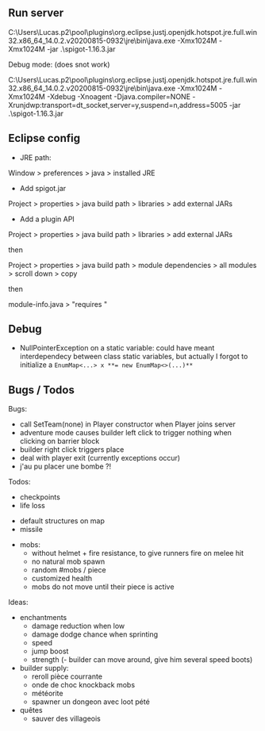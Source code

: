 
## Run server

C:\Users\Lucas\.p2\pool\plugins\org.eclipse.justj.openjdk.hotspot.jre.full.win32.x86_64_14.0.2.v20200815-0932\jre\bin\java.exe -Xmx1024M -Xmx1024M -jar .\spigot-1.16.3.jar

Debug mode: (does snot work)

C:\Users\Lucas\.p2\pool\plugins\org.eclipse.justj.openjdk.hotspot.jre.full.win32.x86_64_14.0.2.v20200815-0932\jre\bin\java.exe -Xmx1024M -Xmx1024M -Xdebug -Xnoagent -Djava.compiler=NONE -Xrunjdwp:transport=dt_socket,server=y,suspend=n,address=5005 -jar .\spigot-1.16.3.jar


## Eclipse config

- JRE path:

Window > preferences > java > installed JRE

- Add spigot.jar

Project > properties > java build path > libraries > add external JARs

- Add a plugin API

Project > properties > java build path > libraries > add external JARs

then

Project > properties > java build path > module dependencies > all modules > scroll down > copy

then 

module-info.java > "requires <paste>"

## Debug

- NullPointerException on a static variable: could have meant interdependecy between class static variables, but actually I forgot to initialize a ```EnumMap<...> x **= new EnumMap<>(...)**```

## Bugs / Todos

Bugs:
- call SetTeam(none) in Player constructor when Player joins server
- adventure mode causes builder left click to trigger nothing when clicking on barrier block
- builder right click triggers place
- deal with player exit (currently exceptions occur)
- j'au pu placer une bombe ?!

Todos:
- checkpoints
- life loss
+ default structures on map
+ missile
- mobs:
  - without helmet + fire resistance, to give runners fire on melee hit
  - no natural mob spawn
  - random #mobs / piece
  - customized health
  - mobs do not move until their piece is active

Ideas:
- enchantments
  - damage reduction when low
  - damage dodge chance when sprinting
  - speed
  - jump boost
  - strength
(- builder can move around, give him several speed boots)
- builder supply:
  - reroll pièce courrante
  - onde de choc knockback mobs
  - météorite
  - spawner un dongeon avec loot pété
- quêtes
  - sauver des villageois